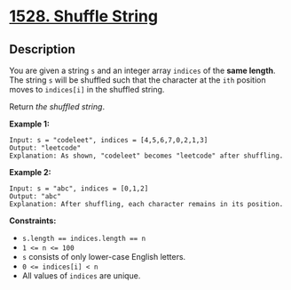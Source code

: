 # [1528. Shuffle String](https://leetcode.com/problems/shuffle-string/)

## Description

You are given a string `s` and an integer array `indices` of the **same length**. 
The string `s` will be shuffled such that the character at the `ith` position moves to `indices[i]` in the shuffled string.

Return *the shuffled string*.


**Example 1:**
```
Input: s = "codeleet", indices = [4,5,6,7,0,2,1,3]
Output: "leetcode"
Explanation: As shown, "codeleet" becomes "leetcode" after shuffling.
```

**Example 2:**
```
Input: s = "abc", indices = [0,1,2]
Output: "abc"
Explanation: After shuffling, each character remains in its position.
```

**Constraints:**
* `s.length == indices.length == n`
* `1 <= n <= 100`
* `s` consists of only lower-case English letters.
* `0 <= indices[i] < n`
* All values of `indices` are unique.